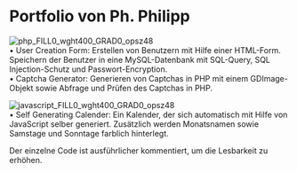 # Portfolio von Ph. Philipp
![php_FILL0_wght400_GRAD0_opsz48](https://user-images.githubusercontent.com/130679795/231812521-bdfe8f0a-c71e-41d4-81cd-9f0900cfaa34.png)<br>
• User Creation Form: Erstellen von Benutzern mit Hilfe einer HTML-Form. Speichern der Benutzer in eine MySQL-Datenbank mit SQL-Query, SQL Injection-Schutz und Passwort-Encryption.<br>
• Captcha Generator: Generieren von Captchas in PHP mit einem GDImage-Objekt sowie Abfrage und Prüfen des Captchas in PHP.

![javascript_FILL0_wght400_GRAD0_opsz48](https://user-images.githubusercontent.com/130679795/231813314-48779b88-ab2f-42fe-8e5f-9182288de667.png)<br>
• Self Generating Calender: Ein Kalender, der sich automatisch mit Hilfe von JavaScript selber generiert. Zusätzlich werden Monatsnamen sowie Samstage und Sonntage farblich hinterlegt.

Der einzelne Code ist ausführlicher kommentiert, um die Lesbarkeit zu erhöhen.

